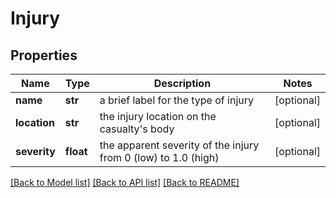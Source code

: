 # Injury

## Properties
Name | Type | Description | Notes
------------ | ------------- | ------------- | -------------
**name** | **str** | a brief label for the type of injury | [optional] 
**location** | **str** | the injury location on the casualty&#x27;s body | [optional] 
**severity** | **float** | the apparent severity of the injury from 0 (low) to 1.0 (high) | [optional] 

[[Back to Model list]](../README.md#documentation-for-models) [[Back to API list]](../README.md#documentation-for-api-endpoints) [[Back to README]](../README.md)


